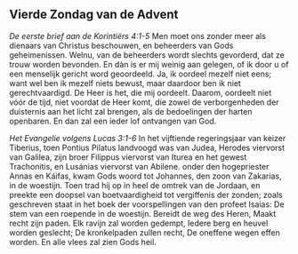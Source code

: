 ## Vierde Zondag van de Advent

*De eerste brief aan de Korintiërs 4:1-5*
Men moet ons zonder meer als dienaars van Christus beschouwen, en beheerders van Gods geheimenissen. Welnu, van de beheerders wordt slechts gevorderd, dat ze trouw worden bevonden. En dàn is er mij weinig aan gelegen, of ik door u of een menselijk gericht word geoordeeld. Ja, ik oordeel mezelf niet eens; want wel ben ik mezelf niets bewust, maar daardoor ben ik niet gerechtvaardigd. De Heer is het, die mij oordeelt. Daarom, oordeelt niet vóór de tijd, niet voordat de Heer komt, die zowel de verborgenheden der duisternis aan het licht zal brengen, als de bedoelingen der harten openbaren. En dan zal een ieder lof ontvangen van God. 

*Het Evangelie volgens Lucas 3:1-6*
In het vijftiende regeringsjaar van keizer Tiberius, toen Pontius Pilatus landvoogd was van Judea, Herodes viervorst van Galilea, zijn broer Filippus viervorst van Iturea en het gewest Trachonitis, en Lusánias viervorst van Abilene. onder den hogepriester Annas en Káifas, kwam Gods woord tot Johannes, den zoon van Zakarias, in de woestijn. Toen trad hij op in heel de omtrek van de Jordaan, en preekte een doopsel van boetvaardigheid tot vergiffenis der zonden; zoals geschreven staat in het boek der voorspellingen van den profeet Isaias: De stem van een roepende in de woestijn. Bereidt de weg des Heren, Maakt recht zijn paden. Elk ravijn zal worden gedempt, Iedere berg en heuvel worden geslecht; De kronkelpaden zullen recht, De oneffene wegen effen worden. En alle vlees zal zien Gods heil. 

